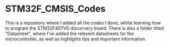 # STM32F_CMSIS_Codes

This is a repository where I added all the codes I done, whilst learning how to program the STM32F407VG discorvery board. There is also a folder titled "Datasheet", where I've added the relevent datasheets for the microcontroller, as well as highlights tips and important information.
